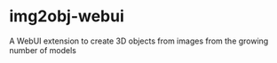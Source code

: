 # img2obj-webui
A WebUI extension to create 3D objects from images from the growing number of models
